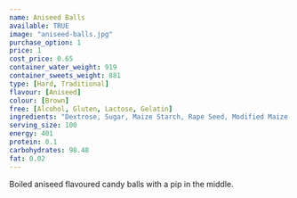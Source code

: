 ```yaml
---
name: Aniseed Balls
available: TRUE
image: "aniseed-balls.jpg"
purchase_option: 1
price: 1
cost_price: 0.65
container_water_weight: 919
container_sweets_weight: 881
type: [Hard, Traditional]
flavour: [Aniseed]
colour: [Brown]
free: [Alcohol, Gluten, Lactose, Gelatin]
ingredients: "Dextrose, Sugar, Maize Starch, Rape Seed, Modified Maize Starch, Flavouring, Aniseed Oil, E129, E151, E171, Carnauba Wax"
serving_size: 100
energy: 401
protein: 0.1
carbohydrates: 98.48
fat: 0.02
---
```

Boiled aniseed flavoured candy balls with a pip in the middle.